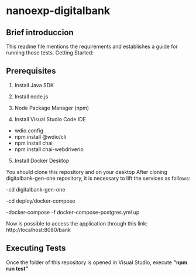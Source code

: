 # nanoexp-digitalbank


## Brief introduccion 
This readme file mentions the requirements and establishes a guide for running those tests.
Getting Started:


## Prerequisites
1. Install Java SDK
2. Install node.js
3. Node Package Manager (npm)

4. Install Visual Studio Code IDE
- wdio.config
- npm install @wdio/cli
- npm install chai
- npm install chai-webdriverio

5. Install Docker Desktop

You should clone this repository and on your desktop
After cloning digitalbank-gen-one repository, it is necessary to lift the services as follows:

 -cd digitalbank-gen-one


 -cd deploy/docker-compose
 

 -docker-compose -f docker-compose-postgres.yml up


Now is possible to access the application through this link: http://localhost:8080/bank


## Executing Tests
Once the folder of this repository is opened in Visual Studio, execute **"npm run test"**